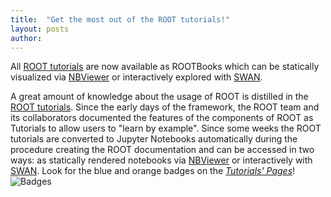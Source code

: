 ```yaml
---
title:  "Get the most out of the ROOT tutorials!"
layout: posts
author:
---
```


All [ROOT tutorials](https://root.cern.ch/doc/master/group__Tutorials.html) are now available
as ROOTBooks which can be statically visualized via [NBViewer](http://nbviewer.jupyter.org) or
interactively explored with [SWAN](https://swan.web.cern.ch).

A great amount of knowledge about the usage of ROOT is distilled in the [ROOT tutorials](https://root.cern.ch/doc/master/group__Tutorials.html). Since the early days of the framework, the ROOT team and its collaborators documented the features of the components of ROOT as Tutorials to allow users to "learn by example".
Since some weeks the ROOT tutorials are converted to Jupyter Notebooks automatically during the procedure creating the ROOT documentation and can be accessed in two ways: as statically rendered notebooks via [NBViewer](http://nbviewer.jupyter.org) or interactively with [SWAN](https://swan.web.cern.ch).
Look for the blue and orange badges on the [*Tutorials' Pages*](https://root.cern.ch/doc/master/group__Tutorials.html)!
![Badges](https://d35c7d8c.web.cern.ch/sites/d35c7d8c.web.cern.ch/files/badges.png)

